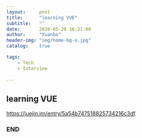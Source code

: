 ```yaml
---
layout:     post
title:      "learning VUE"
subtitle:   ""
date:       2020-05-20 16:21:00
author:     "Yuanbo"
header-img: "img/home-bg-o.jpg"
catalog:    true

tags:
    - Tech
    - Interview
    
---
```



## learning VUE


https://juejin.im/entry/5a54b747518825734216c3df
### END

